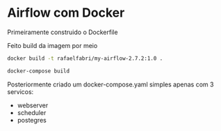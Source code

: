 # Airflow com Docker 

Primeiramente construido o Dockerfile 

Feito build da imagem por meio 

```bash
docker build -t rafaelfabri/my-airflow-2.7.2:1.0 .
```

```bash
docker-compose build
```

Posteriormente criado um docker-compose.yaml simples apenas com 3 servicos:
* webserver
* scheduler
* postegres


